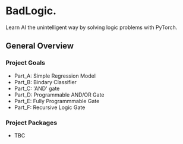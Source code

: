 # BadLogic.
Learn AI the unintelligent way by solving logic problems with PyTorch. 

## General Overview
### Project Goals
  * Part_A: Simple Regression Model  
  * Part_B: Bindary Classifier
  * Part_C: 'AND' gate		     
  * Part_D: Programmable AND/OR Gate 
  * Part_E: Fully Programmmable Gate 
  * Part_F: Recursive Logic Gate     
### Project Packages
  * TBC
  